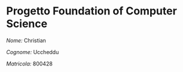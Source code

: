 # Progetto Foundation of Computer Science

*Nome:* Christian

*Cognome:* Uccheddu

*Matricola:* 800428